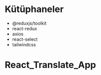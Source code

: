 # Kütüphaneler

- @reduxjs/toolkit
- react-redux
- axios
- react-select
- tailwindcss
# React_Translate_App

